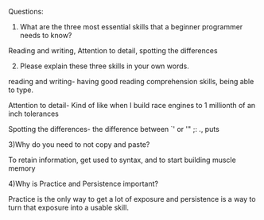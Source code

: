 Questions:
1) What are the three most essential skills that a beginner programmer needs to know?

Reading and writing, Attention to detail, spotting the differences

2) Please explain these three skills in your own words.

reading and writing- having good reading comprehension skills, being able to type. 

Attention to detail- Kind of like when I build race engines to 1 millionth of an inch tolerances

Spotting the differences-  the difference between `' or '" ;: ., puts 

3)Why do you need to not copy and paste?

To retain information, get used to syntax, and to start building muscle memory


4)Why is Practice and Persistence important?

Practice is the only way to get a lot of exposure and persistence is a way to turn that exposure
into a usable skill.

